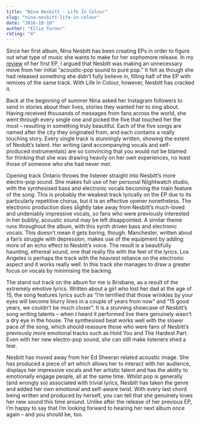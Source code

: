 ```yaml
---
title: "Nina Nesbitt - Life In Colour"
slug: "nina-nesbitt-life-in-colour"
date: "2016-10-10"
author: "Ellie Turner"
rating: "4"
---
```


Since her first album, Nina Nesbitt has been creating EPs in order to figure out what type of music she wants to make for her sophomore release. In my [review](http://pearshapedexeter.com/nina-nesbitt-modern-love-ep/) of her first EP, I argued that Nesbitt was making an unnecessary move from her initial “acoustic-pop sound to pure pop.” It felt as though she had released something she didn’t fully believe in, filling half of the EP with remixes of the same track. With Life In Colour, however, Nesbitt has cracked it.

Back at the beginning of summer Nina asked her Instagram followers to send in stories about their lives, stories they wanted her to sing about. Having received thousands of messages from fans across the world, she went through every single one and picked the five that touched her the most – resulting in something truly beautiful. Each of the five songs are named after the city they originated from, and each contains a really touching story. Every single track is stunningly written, showing the extent of Nesbitt’s talent. Her writing (and accompanying vocals and self-produced instrumentals) are so convincing that you would not be blamed for thinking that she was drawing heavily on her own experiences, no least those of someone who she had never met.

Opening track Ontario throws the listener straight into Nesbitt’s more electro-pop sound. She makes full use of her personal Niightwatch studio, with the synthesised bass and electronic vocals becoming the main feature of the song. This is probably the weakest track lyrically on the EP due to its particularly repetitive chorus, but it is an effective opener nonetheless. The electronic production does slightly take away from Nesbitt’s much-loved and undeniably impressive vocals, so fans who were previously interested in her bubbly, acoustic sound may be left disappointed. A similar theme runs throughout the album, with this synth driven bass and electronic vocals. This doesn’t mean it gets boring, though. Manchester, written about a fan’s struggle with depression, makes use of the equipment by adding more of an echo effect to Nesbitt’s voice. The result is a beautifully haunting, ethereal sound, one that really fits with the feel of the lyrics. Los Angeles is perhaps the track with the heaviest reliance on the electronic aspect and it works really well. In this track she manages to draw a greater focus on vocals by minimising the backing.

The stand out track on the album for me is Brisbane, as a result of the extremely emotive lyrics. Written about a girl who lost her dad at the age of 15, the song features lyrics such as “I’m terrified that those wrinkles by your eyes will become blurry lines in a couple of years from now” and “15 good years, we couldn’t be much closer”. It is a stunning showcase of Nesbitt’s song writing talents – when I heard it performed live there genuinely wasn’t a dry eye in the house. The synthesised beat works well with the slower pace of the song, which should reassure those who were fans of Nesbitt’s previously more emotional tracks such as Hold You and The Hardest Part. Even with her new electro-pop sound, she can still make listeners shed a tear.

Nesbitt has moved away from her Ed Sheeran related acoustic image. She has produced a piece of art which allows her to interact with her audience, displays her impressive vocals and her artistic talent and has the ability to emotionally engage people, all at the same time. Whilst pop is generally (and wrongly so) associated with trivial lyrics, Nesbitt has taken the genre and added her own emotional and self-aware twist. With every last chord being written and produced by herself, you can tell that she genuinely loves her new sound this time around. Unlike after the release of her previous EP, I’m happy to say that I’m looking forward to hearing her next album once again – and you should be, too.
